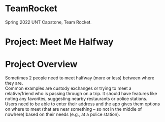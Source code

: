 # TeamRocket
Spring 2022 UNT Capstone, Team Rocket. 

# Project: Meet Me Halfway 
# Project Overview 
Sometimes 2 people need to meet halfway (more or less) between where they are.  
Common examples are custody exchanges or trying to meet a relative/friend who is 
passing through on a trip.  It should have features like noting any favorites, suggesting 
nearby restaurants or police stations.  Users need to be able to enter their address and 
the app gives them options on where to meet (that are near something – so not in the 
middle of nowhere) based on their needs (e.g., at a police station). 
